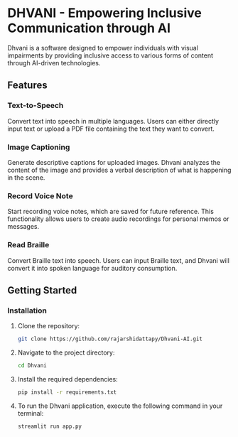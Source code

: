 # DHVANI - Empowering Inclusive Communication through AI

Dhvani is a software designed to empower individuals with visual impairments by providing inclusive access to various forms of content through AI-driven technologies.

## Features

### Text-to-Speech

Convert text into speech in multiple languages. Users can either directly input text or upload a PDF file containing the text they want to convert.

### Image Captioning

Generate descriptive captions for uploaded images. Dhvani analyzes the content of the image and provides a verbal description of what is happening in the scene.

### Record Voice Note

Start recording voice notes, which are saved for future reference. This functionality allows users to create audio recordings for personal memos or messages.

### Read Braille

Convert Braille text into speech. Users can input Braille text, and Dhvani will convert it into spoken language for auditory consumption.

## Getting Started

### Installation

1. Clone the repository:
   ```bash
   git clone https://github.com/rajarshidattapy/Dhvani-AI.git
   ```
2. Navigate to the project directory:
    ```bash
   cd Dhvani
   ```
3. Install the required dependencies:
    ```bash
   pip install -r requirements.txt
   ```
4. To run the Dhvani application, execute the following command in your terminal:  
    ```bash
   streamlit run app.py
   ```

    
